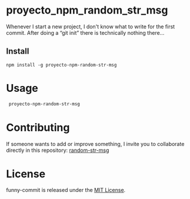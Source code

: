 # proyecto_npm_random_str_msg


Whenever I start a new project, I don't know what to write for the first commit. After doing a “git init” there is technically nothing there...

## Install

```npm
npm install -g proyecto-npm-random-str-msg
```

# Usage

```bash
 proyecto-npm-random-str-msg
```

# Contributing

If someone wants to add or improve something, I invite you to collaborate directly in this repository: [random-str-msg](https://github.com/gndx/random-str-msg)

# License

funny-commit is released under the [MIT License](https://opensource.org/licenses/MIT).